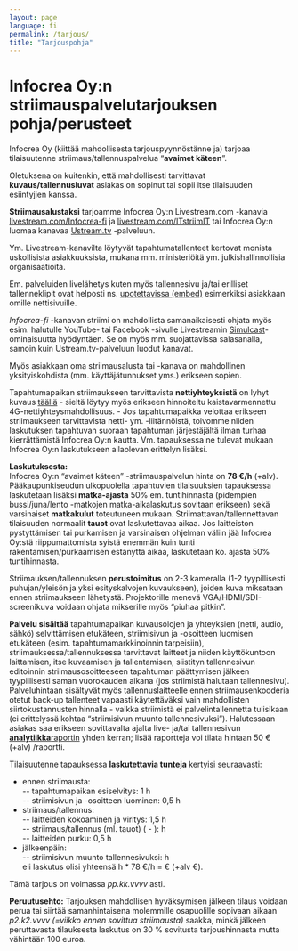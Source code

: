 ```yaml
---
layout: page
language: fi
permalink: /tarjous/
title: "Tarjouspohja"
---
```



Infocrea Oy:n striimauspalvelutarjouksen pohja/perusteet
========================================================

Infocrea Oy (kiittää mahdollisesta tarjouspyynnöstänne ja) tarjoaa tilaisuutenne striimaus/tallennuspalvelua “**avaimet käteen**”. 

Oletuksena on kuitenkin, että mahdollisesti tarvittavat **kuvaus/tallennusluvat** asiakas on sopinut tai sopii itse tilaisuuden esiintyjien kanssa.

**Striimausalustaksi** tarjoamme Infocrea Oy:n Livestream.com -kanavia [livestream.com/Infocrea-fi](http://livestream.com/Infocrea-fi) ja [livestream.com/ITstriimIT](http://livestream.com/ITstriimIT) tai Infocrea Oy:n luomaa kanavaa [Ustream.tv](http://Ustream.tv) -palveluun.

Ym. Livestream-kanavilta löytyvät tapahtumatallenteet kertovat monista uskollisista asiakkuuksista, mukana mm. ministeriöitä ym. julkishallinnollisia organisaatioita. 

Em. palveluiden livelähetys kuten myös tallennesivu ja/tai erilliset tallenneklipit ovat helposti ns. [upotettavissa (embed)](https://help.livestream.com/hc/en-us/articles/219100767-How-Do-I-Embed-My-Event-) esimerkiksi asiakkaan omille nettisivuille.

*Infocrea-fi* -kanavan striimi on mahdollista samanaikaisesti ohjata myös esim. halutulle YouTube- tai Facebook -sivulle  Livestreamin [Simulcast](https://livestream.com/blog/stream-live-multiple-destinations-simulcast)-ominaisuutta hyödyntäen. Se on myös mm. suojattavissa salasanalla, samoin kuin Ustream.tv-palveluun luodut kanavat. 

Myös asiakkaan oma striimausalusta tai -kanava on mahdollinen yksityiskohdista (mm. käyttäjätunnukset yms.) erikseen sopien.

Tapahtumapaikan striimaukseen tarvittavista **nettiyhteyksistä** on lyhyt kuvaus [täällä](http://infocrea.fi/nettiyhteys/) - sieltä löytyy myös erikseen hinnoiteltu kaistavarmennettu 4G-nettiyhteysmahdollisuus. - Jos tapahtumapaikka velottaa erikseen striimaukseen tarvittavista netti- ym. -liitännöistä, toivomme niiden laskutuksen tapahtuvan suoraan tapahtuman järjestäjältä ilman turhaa kierrättämistä Infocrea Oy:n kautta. Vm. tapauksessa ne tulevat mukaan Infocrea Oy:n laskutukseen allaolevan erittelyn lisäksi.  

**Laskutuksesta:**<br>
Infocrea Oy:n “avaimet käteen” -striimauspalvelun hinta on **78 €/h** (+alv). Pääkaupunkiseudun ulkopuolella tapahtuvien tilaisuuksien tapauksessa laskutetaan lisäksi **matka-ajasta** 50% em. tuntihinnasta (pidempien bussi/juna/lento -matkojen matka-aikalaskutus sovitaan erikseen) sekä varsinaiset **matkakulut** toteutuneen mukaan. Striimattavan/tallennettavan tilaisuuden normaalit **tauot** ovat laskutettavaa aikaa. Jos laitteiston pystyttämisen tai purkamisen ja varsinaisen ohjelman väliin jää Infocrea Oy:stä riippumattomista syistä enemmän kuin tunti rakentamisen/purkaamisen estänyttä aikaa, laskutetaan ko. ajasta 50% tuntihinnasta.

Striimauksen/tallennuksen **perustoimitus** on 2-3 kameralla (1-2 tyypillisesti puhujan/yleisön ja yksi esityskalvojen kuvaukseen), joiden kuva miksataan ennen striimaukseen lähetystä. Projektorille menevä VGA/HDMI/SDI-screenikuva voidaan ohjata mikserille myös “piuhaa pitkin”.

**Palvelu sisältää** tapahtumapaikan kuvausolojen ja yhteyksien (netti, audio, sähkö) selvittämisen etukäteen, striimisivun ja -osoitteen luomisen etukäteen (esim. tapahtumamarkkinoinnin tarpeisiin), striimauksessa/tallennuksessa tarvittavat laitteet ja niiden käyttökuntoon laittamisen, itse kuvaamisen ja tallentamisen, siistityn tallennesivun editoinnin striimausosoitteeseen tapahtuman päättymisen jälkeen tyypillisesti saman vuorokauden aikana (jos striimistä halutaan tallennesivu). Palveluhintaan sisältyvät myös tallennuslaitteelle ennen striimausenkooderia otetut back-up tallenteet vapaasti käytettäväksi vain mahdollisten siirtokustannusten hinnalla - vaikka striimistä ei palvelintallennetta tulisikaan (ei erittelyssä kohtaa “striimisivun muunto tallennesivuksi”). Halutessaan asiakas saa erikseen sovittavalta ajalta live- ja/tai tallennesivun [**analytiikka**raportin](https://help.livestream.com/hc/en-us/articles/224426428-Overview-What-Type-of-Data-Does-Livestream-Analytics-Provide-) yhden kerran; lisää raportteja voi tilata hintaan 50 € (+alv) /raportti.

Tilaisuutenne tapauksessa **laskutettavia tunteja** kertyisi seuraavasti:<br>
- ennen striimausta:<br>
-- tapahtumapaikan esiselvitys: 1 h<br>
-- striimisivun ja -osoitteen luominen: 0,5 h<br>
- striimaus/tallennus:<br>
-- laitteiden kokoaminen ja viritys: 1,5 h<br>
-- striimaus/tallennus (ml. tauot) ( - ):  h<br>
-- laitteiden purku: 0,5 h<br>
- jälkeenpäin:<br>
-- striimisivun muunto tallennesivuksi:  h<br>
eli laskutus olisi yhteensä  h * 78 €/h =  € (+alv  €).

Tämä tarjous on voimassa *pp.kk.vvvv* asti. 

**Peruutusehto:** Tarjouksen mahdollisen hyväksymisen jälkeen tilaus voidaan perua tai siirtää samanhintaisena molemmille osapuolille sopivaan aikaan *p2.k2.vvvv (=viikko ennen sovittua striimausta)* saakka, minkä jälkeen peruttavasta tilauksesta laskutus on 30 % sovitusta tarjoushinnasta mutta vähintään 100 euroa. 
